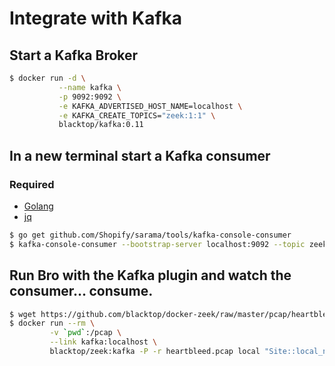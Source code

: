 # Integrate with Kafka

## Start a Kafka Broker

```bash
$ docker run -d \
           --name kafka \
           -p 9092:9092 \
           -e KAFKA_ADVERTISED_HOST_NAME=localhost \
           -e KAFKA_CREATE_TOPICS="zeek:1:1" \
           blacktop/kafka:0.11
```

## In a new terminal start a Kafka consumer

### Required

- [Golang](https://golang.org/doc/install)
- [jq](https://stedolan.github.io/jq/)

```bash
$ go get github.com/Shopify/sarama/tools/kafka-console-consumer
$ kafka-console-consumer --bootstrap-server localhost:9092 --topic zeek | jq .
```

## Run Bro with the Kafka plugin and watch the consumer... consume.

```bash
$ wget https://github.com/blacktop/docker-zeek/raw/master/pcap/heartbleed.pcap
$ docker run --rm \
         -v `pwd`:/pcap \
         --link kafka:localhost \
         blacktop/zeek:kafka -P -r heartbleed.pcap local "Site::local_nets += { 192.168.11.0/24 }"
```
